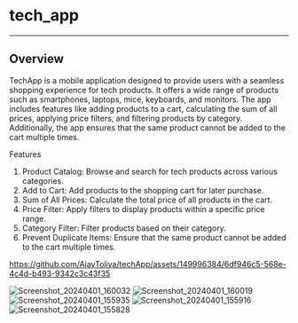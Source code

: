 # tech_app

___

## Overview
TechApp is a mobile application designed to provide users with a seamless shopping experience for tech products. It offers a wide range of products such as smartphones, laptops, mice, keyboards, and monitors. The app includes features like adding products to a cart, calculating the sum of all prices, applying price filters, and filtering products by category. Additionally, the app ensures that the same product cannot be added to the cart multiple times.

Features
1. Product Catalog: Browse and search for tech products across various categories.
1. Add to Cart: Add products to the shopping cart for later purchase.
1. Sum of All Prices: Calculate the total price of all products in the cart.
1. Price Filter: Apply filters to display products within a specific price range.
1. Category Filter: Filter products based on their category.
1. Prevent Duplicate Items: Ensure that the same product cannot be added to the cart multiple times.

https://github.com/AjayToliya/techApp/assets/149996384/6df946c5-568e-4c4d-b493-9342c3c43f35

![Screenshot_20240401_160032](https://github.com/AjayToliya/techApp/assets/149996384/cc774794-d3d2-4d47-b4b4-7ef03674b0a4)
![Screenshot_20240401_160019](https://github.com/AjayToliya/techApp/assets/149996384/1527d6d9-42d2-4cfa-9d3b-3707b718c46b)
![Screenshot_20240401_155935](https://github.com/AjayToliya/techApp/assets/149996384/a2285556-dd2b-43c4-b203-c61293c73764)
![Screenshot_20240401_155916](https://github.com/AjayToliya/techApp/assets/149996384/530bd0d6-4a38-4802-b34e-db1a36c84155)
![Screenshot_20240401_155828](https://github.com/AjayToliya/techApp/assets/149996384/35b702e2-72c2-4652-9c2a-86104e2c9823)




